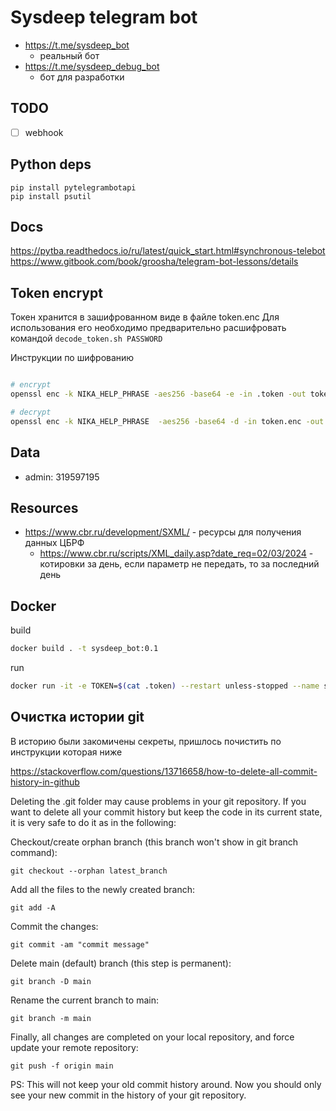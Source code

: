 # Sysdeep telegram bot

- https://t.me/sysdeep_bot
  - реальный бот
- https://t.me/sysdeep_debug_bot
  - бот для разработки

## TODO

- [ ] webhook

## Python deps

    pip install pytelegrambotapi
    pip install psutil

## Docs

https://pytba.readthedocs.io/ru/latest/quick_start.html#synchronous-telebot
https://www.gitbook.com/book/groosha/telegram-bot-lessons/details

## Token encrypt

Токен хранится в зашифрованном виде в файле token.enc
Для использования его необходимо предварительно расшифровать командой `decode_token.sh PASSWORD`

Инструкции по шифрованию

```bash

# encrypt
openssl enc -k NIKA_HELP_PHRASE -aes256 -base64 -e -in .token -out token.enc

# decrypt
openssl enc -k NIKA_HELP_PHRASE  -aes256 -base64 -d -in token.enc -out .token

```

## Data

- admin: 319597195

## Resources

- https://www.cbr.ru/development/SXML/ - ресурсы для получения данных ЦБРФ
  - https://www.cbr.ru/scripts/XML_daily.asp?date_req=02/03/2024 - котировки за день, если параметр не передать, то за последний день

## Docker

build

```bash
docker build . -t sysdeep_bot:0.1
```

run

```bash
docker run -it -e TOKEN=$(cat .token) --restart unless-stopped --name sysdeep_bot -d sysdeep_bot:0.1
```

## Очистка истории git

В историю были закомичены секреты, пришлось почистить по инструкции которая ниже

https://stackoverflow.com/questions/13716658/how-to-delete-all-commit-history-in-github

Deleting the .git folder may cause problems in your git repository. If you want to delete all your commit history but keep the code in its current state, it is very safe to do it as in the following:

Checkout/create orphan branch (this branch won't show in git branch command):

    git checkout --orphan latest_branch

Add all the files to the newly created branch:

    git add -A

Commit the changes:

    git commit -am "commit message"

Delete main (default) branch (this step is permanent):

    git branch -D main

Rename the current branch to main:

    git branch -m main

Finally, all changes are completed on your local repository, and force update your remote repository:

    git push -f origin main

PS: This will not keep your old commit history around. Now you should only see your new commit in the history of your git repository.
